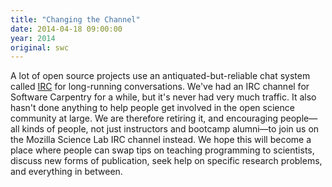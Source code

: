 ```yaml
---
title: "Changing the Channel"
date: 2014-04-18 09:00:00
year: 2014
original: swc
---
```

<p>
  A lot of open source projects use an antiquated-but-reliable chat system
  called <a href="http://en.wikipedia.org/wiki/Internet_Relay_Chat">IRC</a>
  for long-running conversations.
  We've had an IRC channel for Software Carpentry
  for a while,
  but it's never had very much traffic.
  It also hasn't done anything to help people get involved in the open science community at large.
  We are therefore retiring it,
  and encouraging people&mdash;all kinds of people,
  not just instructors and bootcamp alumni&mdash;to join us
  on the Mozilla Science Lab IRC channel instead.
  We hope this will become a place where people can swap tips on teaching programming to scientists,
  discuss new forms of publication,
  seek help on specific research problems,
  and everything in between.
</p>

